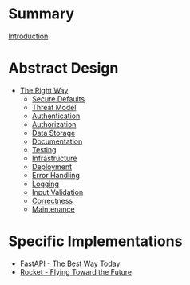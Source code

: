 # Summary

[Introduction](./intro.md)

# Abstract Design

- [The Right Way](the_right_way/index.md)
  - [Secure Defaults](the_right_way/secure_defaults.md)
  - [Threat Model]()
  - [Authentication]()
  - [Authorization]()
  - [Data Storage]()
  - [Documentation]()
  - [Testing]()
  - [Infrastructure]()
  - [Deployment]()
  - [Error Handling]()
  - [Logging]()
  - [Input Validation]()
  - [Correctness]()
  - [Maintenance]()

# Specific Implementations

- [FastAPI - The Best Way Today]()
- [Rocket - Flying Toward the Future]()
